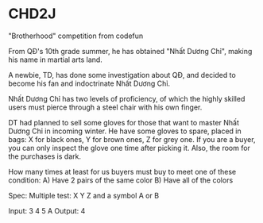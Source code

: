 # CHD2J
"Brotherhood" competition from codefun

From QĐ's 10th grade summer, he has obtained "Nhất Dương Chỉ", making his name in martial arts land.

A newbie, TD, has done some investigation about QĐ, and decided to become his fan and indoctrinate Nhất Dương Chỉ.

Nhất Dương Chỉ has two levels of proficiency, of which the highly skilled users must pierce through a steel chair with his own finger.

DT had planned to sell some gloves for those that want to master Nhất Dương Chỉ in incoming winter. He have some gloves to spare, placed in bags: X
for black ones, Y for brown ones, Z for grey one. If you are a buyer, you can only inspect the glove one time after picking it. Also, the room for the purchases is dark.

How many times at least for us buyers must buy to meet one of these condition:
A) Have 2 pairs of the same color
B) Have all of the colors

Spec:
Multiple test: X Y Z and a symbol A or B

Input:
3 4 5 A
Output:
4
